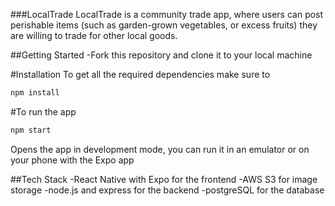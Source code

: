 ###LocalTrade
LocalTrade is a community trade app, where users can post perishable items (such as garden-grown vegetables, or excess fruits) they are willing to trade for other local goods.

##Getting Started
-Fork this repository and clone it to your local machine

#Installation
To get all the required dependencies make sure to 
```bash
npm install 
```

#To run the app
```bash
npm start 
```
Opens the app in development mode, you can run it in an emulator or on your phone with the Expo app

##Tech Stack
-React Native with Expo for the frontend
-AWS S3 for image storage
-node.js and express for the backend
-postgreSQL for the database
